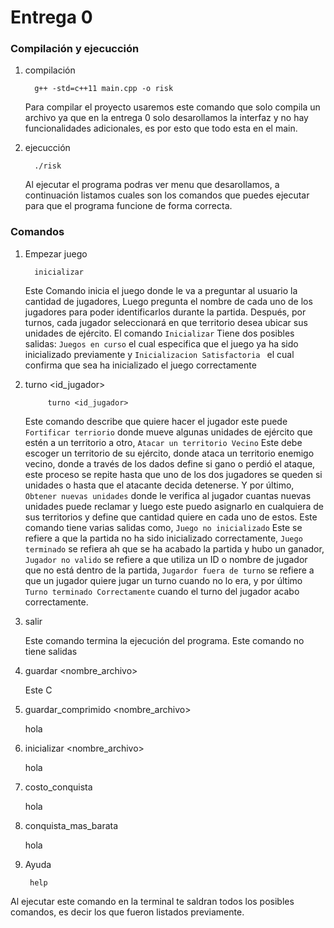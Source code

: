 # Entrega 0

### Compilación y ejecucción
   
1. compilación

         g++ -std=c++11 main.cpp -o risk

   Para compilar el proyecto usaremos este comando que solo compila un archivo ya que en la entrega 0 solo desarollamos la interfaz y no hay funcionalidades adicionales, es por esto que todo esta en el main.
   
3. ejecucción

         ./risk

   Al ejecutar el programa podras ver menu que desarollamos, a continuación listamos cuales son los comandos que puedes ejecutar para que el programa funcione de forma correcta.

### Comandos

1. Empezar juego

         inicializar

   Este Comando inicia el juego donde le va a preguntar al usuario la cantidad de jugadores, Luego pregunta el nombre de cada uno de los jugadores para poder identificarlos durante la partida. Después, por turnos, cada jugador seleccionará en que territorio desea ubicar sus unidades de ejército. El comando `Inicializar`  Tiene dos posibles salidas: `Juegos en curso` el cual especifica que el juego ya ha sido inicializado previamente y `Inicializacion Satisfactoria ` el cual confirma que sea ha inicializado el juego correctamente
   
2. turno <id_jugador>

            turno <id_jugador>

     Este comando describe que quiere hacer el jugador este puede `Fortificar terriorio` donde mueve algunas unidades de ejército que estén a un territorio a otro, `Atacar un territorio Vecino` Este debe escoger un territorio de su ejército, donde ataca un territorio enemigo vecino, donde a través de los dados define si gano o perdió el ataque, este proceso se repite hasta que uno de los dos jugadores se queden si unidades  o hasta que el atacante decida detenerse. Y  por último, `Obtener nuevas unidades` donde le verifica al jugador cuantas nuevas unidades puede reclamar y luego este puedo asignarlo en cualquiera de sus territorios y define que cantidad quiere en cada uno de estos. Este comando tiene varias salidas como, `Juego no inicializado` Este se refiere a que la partida no ha sido inicializado correctamente, `Juego terminado` se refiera ah que se ha acabado la partida y hubo un ganador, `Jugador no valido` se refiere a que utiliza un ID o nombre de jugador que no está dentro de la partida, `Jugardor fuera de turno` se refiere a que un jugador quiere jugar un turno cuando no lo era, y por último `Turno terminado Correctamente` cuando el turno del jugador acabo correctamente.

4. salir

      Este comando termina la ejecución del programa. Este comando no tiene salidas


5. guardar <nombre_archivo>

      Este C

6. guardar_comprimido <nombre_archivo>

   hola

7. inicializar <nombre_archivo>

   hola

8. costo_conquista <territorio>

   hola

9. conquista_mas_barata

   hola

10. Ayuda

         help
   
   Al ejecutar este comando en la terminal te saldran todos los posibles comandos, es decir los que fueron listados previamente.
